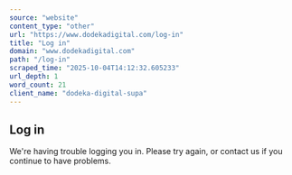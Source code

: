 ```yaml
---
source: "website"
content_type: "other"
url: "https://www.dodekadigital.com/log-in"
title: "Log in"
domain: "www.dodekadigital.com"
path: "/log-in"
scraped_time: "2025-10-04T14:12:32.605233"
url_depth: 1
word_count: 21
client_name: "dodeka-digital-supa"
---
```


## Log in

We're having trouble logging you in. Please try again, or contact us if you continue to have problems.
